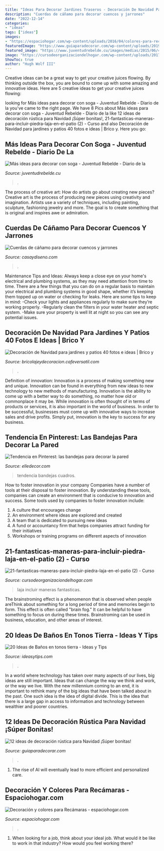 ```yaml
---
title: "Ideas Para Decorar Jardines Traseros - Decoración De Navidad Para Jardines Y Patios 40 Fotos E Ideas"
description: "Cuerdas de cáñamo para decorar cuencos y jarrones"
date: "2022-12-14"
categories:
- "ideas"
tags: ["ideas"]
images:
- "https://espaciohogar.com/wp-content/uploads/2016/04/colores-para-recamaras-color-BEIGE-Y-MARRON.jpg"
featuredImage: "https://www.guiaparadecorar.com/wp-content/uploads/2019/12/Decoracion-rustica-para-Navidad-10.jpg"
featured_image: "https://www.juventudrebelde.cu/images/medias/2015/06/48478-fotografia-g.jpg"
image: "https://cursodeorganizaciondelhogar.com/wp-content/uploads/2017/03/21-fantasticas-maneras-para-incluir-piedra-laja-en-el-patio-2.jpg"
ShowToc: true
author: "Hugh Wolf III"
---
```



Creative ideas can be a great way to get your creative juices flowing. By thinking outside the box, you are bound to come up with some amazing and innovative ideas. Here are 5 creative ideas to get your creative juices flowing: 

	

		
looking for Más ideas para decorar con soga - Juventud Rebelde - Diario de la you've came to the right page. We have 8 Pics about Más ideas para decorar con soga - Juventud Rebelde - Diario de la like 12 ideas de decoración rústica para Navidad ¡Súper bonitas!, 21-fantasticas-maneras-para-incluir-piedra-laja-en-el-patio (2) - Curso and also Decoración de Navidad para jardines y patios 40 fotos e ideas | Brico y. Here you go:
		
    
## Más Ideas Para Decorar Con Soga - Juventud Rebelde - Diario De La

<img loading=lazy src="https://www.juventudrebelde.cu/images/medias/2015/06/48478-fotografia-g.jpg" onerror="this.onerror=null;this.src='https://tse3.mm.bing.net/th?id=OIP.PWwTVMUBElODLeIEqSNAYQHaLH&amp;pid=15.1';" alt="Más ideas para decorar con soga - Juventud Rebelde - Diario de la">

_Source: juventudrebelde.cu_

>. 

	

The process of creative art: How do artists go about creating new pieces?
Creative art is the process of producing new pieces using creativity and imagination. Artists use a variety of techniques, including painting, sculpture, fashioning jewelry and more. The goal is to create something that is original and inspires awe or admiration.

    
## Cuerdas De Cáñamo Para Decorar Cuencos Y Jarrones

<img loading=lazy src="https://casaydiseno.com/wp-content/uploads/2015/04/cordel.grueso-decorar-jarrones.jpg" onerror="this.onerror=null;this.src='https://tse4.mm.bing.net/th?id=OIP.RNYFUULQ3TiOYBFjjlyvjQHaLH&amp;pid=15.1';" alt="Cuerdas de cáñamo para decorar cuencos y jarrones">

_Source: casaydiseno.com_

>. 

	

Maintenance Tips and Ideas: Always keep a close eye on your home's electrical and plumbing systems, as they may need attention from time to time.
There are a few things that you can do on a regular basis to maintain your electrical and plumbing systems in good shape, whether it’s keeping them topped up on water or checking for leaks. Here are some tips to keep in mind:
-Check your lights and appliances regularly to make sure they’re working properly.
-Regularly clean the filters in your water heater and septic system.
-Make sure your property is well lit at night so you can see any potential issues.

    
## Decoración De Navidad Para Jardines Y Patios 40 Fotos E Ideas | Brico Y

<img loading=lazy src="https://bricolajeydecoracion.cafeversatil.com/wp-content/uploads/2016/08/006-21.jpg" onerror="this.onerror=null;this.src='https://tse1.mm.bing.net/th?id=OIP.Xy-Qz9Ye0lzNfE4QwD_NdAHaJ3&amp;pid=15.1';" alt="Decoración de Navidad para jardines y patios 40 fotos e ideas | Brico y">

_Source: bricolajeydecoracion.cafeversatil.com_

>. 

	

Definition of innovation:
Innovation is a process of making something new and unique. Innovation can be found in everything from new ideas to new technology to new methods of manufacturing. Innovation is the ability to come up with a better way to do something, no matter how old or commonplace it may be.
While innovation is often thought of in terms of products or services, it is also important in the world of business. In order to be successful, businesses must come up with innovative ways to increase sales and drive profits. Simply put, innovation is the key to success for any business.

    
## Tendencia En Pinterest: Las Bandejas Para Decorar La Pared

<img loading=lazy src="https://hips.hearstapps.com/hmg-prod.s3.amazonaws.com/images/pinterest-tendencia-decoracion-decorar-con-bandejas-1530964442.jpg?crop=1.00xw:1.00xh;0,0&amp;resize=1200:*" onerror="this.onerror=null;this.src='https://tse1.mm.bing.net/th?id=OIP.kBxYWQWQyILOFJT_xPn7igHaDt&amp;pid=15.1';" alt="Tendencia en Pinterest: las bandejas para decorar la pared">

_Source: elledecor.com_

>tendencia bandejas cuadros. 

	

How to foster innovation in your company
Companies have a number of tools at their disposal to foster innovation. By understanding these tools, companies can create an environment that is conducive to innovation and success. 
Some tools used by companies to foster innovation include: 

1. A culture that encourages change 
2. An environment where ideas are explored and created 
3. A team that is dedicated to pursuing new ideas 
4. A fund or accountancy firm that helps companies attract funding for their initiatives 
5. Workshops or training programs on different aspects of innovation 

    
## 21-fantasticas-maneras-para-incluir-piedra-laja-en-el-patio (2) - Curso

<img loading=lazy src="https://cursodeorganizaciondelhogar.com/wp-content/uploads/2017/03/21-fantasticas-maneras-para-incluir-piedra-laja-en-el-patio-2.jpg" onerror="this.onerror=null;this.src='https://tse2.mm.bing.net/th?id=OIP.xEaf3gAD2RqJCEHgjHayrQHaKA&amp;pid=15.1';" alt="21-fantasticas-maneras-para-incluir-piedra-laja-en-el-patio (2) - Curso">

_Source: cursodeorganizaciondelhogar.com_

>laja incluir maneras fantasticas. 

	

The brainstroming effect is a phenomenon that is observed when people areThink about something for a long period of time and memories begin to form. This effect is often called "brain fog." It can be helpful to have something to focus on during these times. Brainstroming can be used in business, education, and other areas of interest.

    
## 20 Ideas De Baños En Tonos Tierra - Ideas Y Tips

<img loading=lazy src="https://ideasytips.com/wp-content/uploads/2020/10/banos-color-tierra13-696x973.jpg" onerror="this.onerror=null;this.src='https://tse1.mm.bing.net/th?id=OIP.Zz-0DhxV4ymp_8ITGluEZAHaKW&amp;pid=15.1';" alt="20 Ideas de Baños en tonos tierra - Ideas y Tips">

_Source: ideasytips.com_

>. 

	

In a world where technology has taken over many aspects of our lives, big ideas are still important. Ideas that can change the way we think and work, or the way we live. With the new millennium coming to an end, it is important to rethink many of the big ideas that have been talked about in the past. One such idea is the idea of digital divide. This is the idea that there is a large gap in access to information and technology between wealthier and poorer countries.

    
## 12 Ideas De Decoración Rústica Para Navidad ¡Súper Bonitas!

<img loading=lazy src="https://www.guiaparadecorar.com/wp-content/uploads/2019/12/Decoracion-rustica-para-Navidad-10.jpg" onerror="this.onerror=null;this.src='https://tse3.mm.bing.net/th?id=OIP.NxBumtAuZ-Vod89uE2a-jAHaLM&amp;pid=15.1';" alt="12 ideas de decoración rústica para Navidad ¡Súper bonitas!">

_Source: guiaparadecorar.com_

>. 

	

1. The rise of AI will eventually lead to more efficient and personalized care. 

    
## Decoración Y Colores Para Recámaras - Espaciohogar.com

<img loading=lazy src="https://espaciohogar.com/wp-content/uploads/2016/04/colores-para-recamaras-color-BEIGE-Y-MARRON.jpg" onerror="this.onerror=null;this.src='https://tse4.mm.bing.net/th?id=OIP.ocRAXBm_fx5TtKIe4La2lgHaFj&amp;pid=15.1';" alt="Decoración y colores para Recámaras - espaciohogar.com">

_Source: espaciohogar.com_

>. 

	

1) When looking for a job, think about your ideal job. What would it be like to work in that industry? How would you feel working there?

